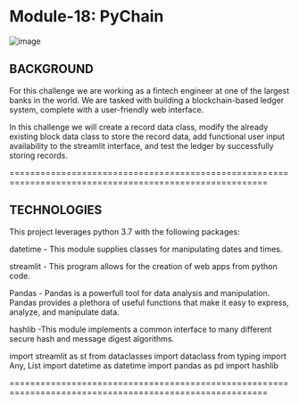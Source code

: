 # Module-18: PyChain

![image](https://user-images.githubusercontent.com/108433370/206277673-d9879d43-4905-4e92-b882-5f9927dba066.png)

## BACKGROUND

For this challenge we are working as a fintech engineer at one of the largest banks in the world. We are tasked with building a blockchain-based ledger system, complete with a user-friendly web interface.

In this challenge we will create a record data class, modify the already existing block data class to store the record data, add functional user input availability to the streamlit interface, and test the ledger by successfully storing records.

========================================================================================================

## TECHNOLOGIES

This project leverages python 3.7 with the following packages:

datetime - This module supplies classes for manipulating dates and times.

streamlit - This program allows for the creation of web apps from python code.

Pandas - Pandas is a powerfull tool for data analysis and manipulation. Pandas provides a plethora of useful functions that make it easy to express, analyze, and manipulate data.

hashlib -This module implements a common interface to many different secure hash and message digest algorithms.

import streamlit as st
from dataclasses import dataclass
from typing import Any, List
import datetime as datetime
import pandas as pd
import hashlib

========================================================================================================




